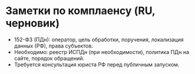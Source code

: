# Заметки по комплаенсу (RU, черновик)

- 152-ФЗ (ПДн): оператор, цель обработки, поручения, локализация данных (РФ), права субъектов.
- Необходимо: реестр ИСПДн (при необходимости), политика ПДн на сайте, порядок обращений.
- Требуется консультация юриста РФ перед публичным запуском.
